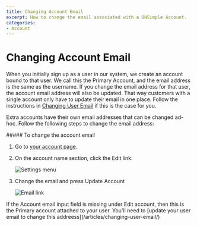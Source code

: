 ```yaml
---
title: Changing Account Email
excerpt: How to change the email associated with a DNSimple Account.
categories:
- Account
---
```


# Changing Account Email

When you initially sign up as a user in our system, we create an account bound to that user. We call this the Primary Account, and the email address is the same as the username. If you change the email address for that user, the account email address will also be updated. That way customers with a single account only have to update their email in one place. Follow the instructions in [Changing User Email](/articles/changing-user-email/) if this is the case for you.

Extra accounts have their own email addresses that can be changed ad-hoc. Follow the following steps to change the email address:

<div class="section-steps" markdown="1">
##### To change the account email

1. Go to [your account page](https://dnsimple.com/account).
1. On the account name section, click the <label>Edit</label> link:

    ![Settings menu](/files/account-menu.png)

1. Change the email and press <label>Update Account</label>

    ![Email link](/files/account-email.png)

</div>

<info>
If the <label>Account email</label> input field is missing under <label>Edit account</label>, then this is the Primary account attached to your user. You'll need to [update your user email to change this addreess](/articles/changing-user-email/)
</info>
